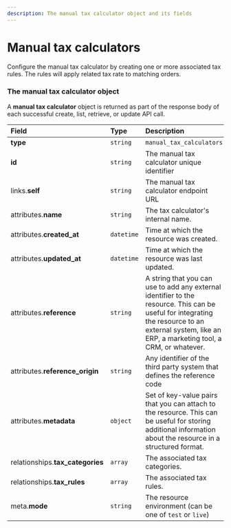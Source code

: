 ```yaml
---
description: The manual tax calculator object and its fields
---
```


# Manual tax calculators

Configure the manual tax calculator by creating one or more associated tax rules. The rules will apply related tax rate to matching orders.


### The manual tax calculator object

A **manual tax calculator** object is returned as part of the response body of each successful create, list, retrieve, or update API call.

| Field | Type | Description |
| :--- | :--- | :--- |
| **type** | `string` | `manual_tax_calculators` |
| **id** | `string` | The manual tax calculator unique identifier |
| links.**self** | `string` | The manual tax calculator endpoint URL |
| attributes.**name** | `string` | The tax calculator's internal name. |
| attributes.**created_at** | `datetime` | Time at which the resource was created. |
| attributes.**updated_at** | `datetime` | Time at which the resource was last updated. |
| attributes.**reference** | `string` | A string that you can use to add any external identifier to the resource. This can be useful for integrating the resource to an external system, like an ERP, a marketing tool, a CRM, or whatever. |
| attributes.**reference_origin** | `string` | Any identifier of the third party system that defines the reference code |
| attributes.**metadata** | `object` | Set of key-value pairs that you can attach to the resource. This can be useful for storing additional information about the resource in a structured format. |
| relationships.**tax_categories** | `array` | The associated tax categories. |
| relationships.**tax_rules** | `array` | The associated tax rules. |
| meta.**mode** | `string` | The resource environment \(can be one of `test` or `live`\) |

